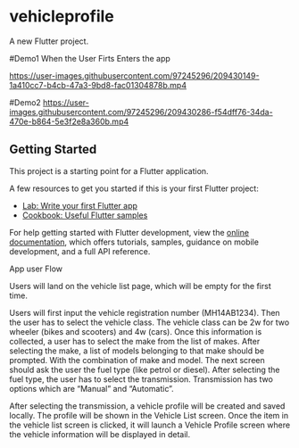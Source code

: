 # vehicleprofile

A new Flutter project.

#Demo1
    When the User Firts Enters the app
  
https://user-images.githubusercontent.com/97245296/209430149-1a410cc7-b4cb-47a3-9bd8-fac01304878b.mp4

#Demo2
https://user-images.githubusercontent.com/97245296/209430286-f54dff76-34da-470e-b864-5e3f2e8a360b.mp4
## Getting Started

This project is a starting point for a Flutter application.

A few resources to get you started if this is your first Flutter project:

- [Lab: Write your first Flutter app](https://docs.flutter.dev/get-started/codelab)
- [Cookbook: Useful Flutter samples](https://docs.flutter.dev/cookbook)

For help getting started with Flutter development, view the
[online documentation](https://docs.flutter.dev/), which offers tutorials,
samples, guidance on mobile development, and a full API reference.



App user Flow

Users will land on the vehicle list page, which will be empty for the first time.


Users will first input the vehicle registration number (MH14AB1234). Then the user has to select the vehicle class. The vehicle class can be 2w for two wheeler (bikes and scooters) and 4w (cars). Once this information is collected, a user has to select the make from the list of makes. After selecting the make, a list of models belonging to that make should be prompted. With the combination of make and model. The next screen should ask the user the fuel type (like petrol or diesel). After selecting the fuel type, the user has to select the transmission. Transmission has two options which are “Manual” and “Automatic”.


After selecting the transmission, a vehicle profile will be created and saved locally. The profile will be shown in the Vehicle List screen. Once the item in the vehicle list screen is clicked, it will launch a Vehicle Profile screen where the vehicle information will be displayed in detail.
